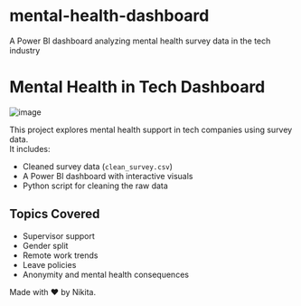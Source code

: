 # mental-health-dashboard
A Power BI dashboard analyzing mental health survey data in the tech industry
# Mental Health in Tech Dashboard
![image](https://github.com/user-attachments/assets/03471438-fe56-43b6-8045-b9ef0e3eb427)

This project explores mental health support in tech companies using survey data.  
It includes:

- Cleaned survey data (`clean_survey.csv`)
- A Power BI dashboard with interactive visuals
- Python script for cleaning the raw data

## Topics Covered
- Supervisor support
- Gender split
- Remote work trends
- Leave policies
- Anonymity and mental health consequences

Made with ❤️ by Nikita.
